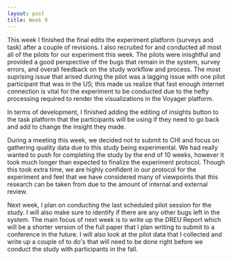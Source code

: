 ```yaml
---
layout: post
title: Week 9
---
```


This week I finished the final edits the experiment platform (surveys and task) after a couple of revisions. I also recruited for and conducted all most all of the pilots for our experiment this week. The pilots were inisghtful and provided a good perspective of the bugs that remain in the system, survey errors, and overall feedback on the study workflow and process. The most suprising issue that arised during the pilot was a lagging issue with one pilot participant that was in the US; this made us realize that fast enough internet connection is vital for the experiment to be conducted due to the hefty processing required to render the visualizations in the Voyager platform.

In terms of development, I finished adding the editing of insights button to the task platform that the participants will be using if they need to go back and add to change the insight they made.

During a meeting this week, we decided not to submit to CHI and focus on gathering quality data due to this study being experimental. We had really wanted to push for completing the study by the end of 10 weeks, however it took much longer than expected to finalize the experiment protocol. Though this took extra time, we are highly confident in our protocol for the experiment and feel that we have considered many of viewpoints that this research can be taken from due to the amount of internal and external review.

Next week, I plan on conducting the last scheduled pilot session for the study. I will also make sure to identify if there are any other bugs left in the system. The main focus of next week is to write up the DREU Report which will be a shorter version of the full paper that I plan writing to submit to a conference in the future. I will also look at the pilot data that I collected and write up a couple of to do's that will need to be done right before we conduct the study with participants in the fall.
